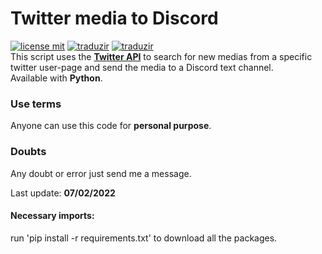 # Twitter media to Discord
[![license mit](https://img.shields.io/badge/license-MIT-green)](LICENSE.md) [![traduzir](https://img.shields.io/badge/Traduzir-pt--BR-brightgreen)](README_ptBR.md) [![traduzir](https://img.shields.io/badge/Translate-en--US-blue)](README.md)<br>
This script uses the **[Twitter API](https://developer.twitter.com/en/docs/twitter-api)** to search for new medias from a specific twitter user-page and send the media to a Discord text channel.<br>
Available with **Python**.<br>

### Use terms
Anyone can use this code for  **personal purpose**. <br>

### Doubts
Any doubt or error just send me a message. <br>

Last update: **07/02/2022**<br>

#### Necessary imports:
run 'pip install -r requirements.txt' to download all the packages.